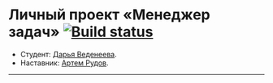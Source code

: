 # Личный проект «Менеджер задач» [![Build status][travis-image]][travis-url]

* Студент: [Дарья Веденеева](https://htmlacademy.ru/profile/id1122313).
* Наставник: [Артем Рудов](https://htmlacademy.ru/profile/artrudov).

---

[travis-image]: https://travis-ci.com/htmlacademy-ecmascript/1122313-taskmanager-11.svg?branch=master
[travis-url]: https://travis-ci.com/htmlacademy-ecmascript/1122313-taskmanager-11
